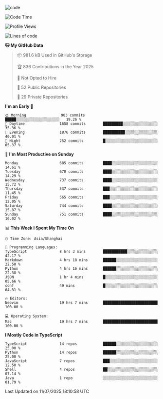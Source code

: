 
<!--
**liuyaanng/liuyaanng** is a ✨ _special_ ✨ repository because its `README.md` (this file) appears on your GitHub profile.

Here are some ideas to get you started:

- 🔭 I’m currently working on ...
- 🌱 I’m currently learning ...
- 👯 I’m looking to collaborate on ...
- 🤔 I’m looking for help with ...
- 💬 Ask me about ...
- 📫 How to reach me: ...
- 😄 Pronouns: ...
- ⚡ Fun fact: ...
-->


![code](https://cdn.jsdelivr.net/gh/liuyaanng/liuyaanng@1.0/code.gif) 

<!--START_SECTION:waka-->
![Code Time](http://img.shields.io/badge/Code%20Time-1%2C635%20hrs%2049%20mins-blue)

![Profile Views](http://img.shields.io/badge/Profile%20Views-0-blue)

![Lines of code](https://img.shields.io/badge/From%20Hello%20World%20I%27ve%20Written-25.8%20million%20lines%20of%20code-blue)

**🐱 My GitHub Data** 

> 📦 981.6 kB Used in GitHub's Storage 
 > 
> 🏆 836 Contributions in the Year 2025
 > 
> 🚫 Not Opted to Hire
 > 
> 📜 52 Public Repositories 
 > 
> 🔑 29 Private Repositories 
 > 
**I'm an Early 🐤** 

```text
🌞 Morning                903 commits         █████░░░░░░░░░░░░░░░░░░░░   19.26 % 
🌆 Daytime                1658 commits        █████████░░░░░░░░░░░░░░░░   35.36 % 
🌃 Evening                1876 commits        ██████████░░░░░░░░░░░░░░░   40.01 % 
🌙 Night                  252 commits         █░░░░░░░░░░░░░░░░░░░░░░░░   05.37 % 
```
📅 **I'm Most Productive on Sunday** 

```text
Monday                   685 commits         ████░░░░░░░░░░░░░░░░░░░░░   14.61 % 
Tuesday                  670 commits         ████░░░░░░░░░░░░░░░░░░░░░   14.29 % 
Wednesday                737 commits         ████░░░░░░░░░░░░░░░░░░░░░   15.72 % 
Thursday                 537 commits         ███░░░░░░░░░░░░░░░░░░░░░░   11.45 % 
Friday                   565 commits         ███░░░░░░░░░░░░░░░░░░░░░░   12.05 % 
Saturday                 744 commits         ████░░░░░░░░░░░░░░░░░░░░░   15.87 % 
Sunday                   751 commits         ████░░░░░░░░░░░░░░░░░░░░░   16.02 % 
```


📊 **This Week I Spent My Time On** 

```text
🕑︎ Time Zone: Asia/Shanghai

💬 Programming Languages: 
TypeScript               8 hrs 3 mins        ███████████░░░░░░░░░░░░░░   42.17 % 
Markdown                 4 hrs 18 mins       ██████░░░░░░░░░░░░░░░░░░░   22.50 % 
Python                   4 hrs 16 mins       ██████░░░░░░░░░░░░░░░░░░░   22.38 % 
JSON                     1 hr 4 mins         █░░░░░░░░░░░░░░░░░░░░░░░░   05.66 % 
conf                     49 mins             █░░░░░░░░░░░░░░░░░░░░░░░░   04.31 % 

🔥 Editors: 
Neovim                   19 hrs 7 mins       █████████████████████████   100.00 % 

💻 Operating System: 
Mac                      19 hrs 7 mins       █████████████████████████   100.00 % 
```

**I Mostly Code in TypeScript** 

```text
TypeScript               14 repos            ██████░░░░░░░░░░░░░░░░░░░   25.00 % 
Python                   14 repos            ██████░░░░░░░░░░░░░░░░░░░   25.00 % 
JavaScript               7 repos             ███░░░░░░░░░░░░░░░░░░░░░░   12.50 % 
Shell                    4 repos             ██░░░░░░░░░░░░░░░░░░░░░░░   07.14 % 
Java                     1 repo              ░░░░░░░░░░░░░░░░░░░░░░░░░   01.79 % 
```




 Last Updated on 11/07/2025 18:10:58 UTC
<!--END_SECTION:waka-->
